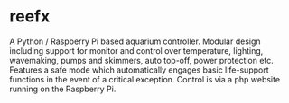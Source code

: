 reefx
=====

A Python / Raspberry Pi based aquarium controller. Modular design including support for monitor and control over temperature, lighting, wavemaking, pumps and skimmers, auto top-off, power protection etc. Features a safe mode which automatically engages basic life-support functions in the event of a critical exception. Control is via a php website running on the Raspberry Pi.

